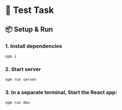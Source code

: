 # 🧪 Test Task

## 📦 Setup & Run

### 1. Install dependencies

```bash
npm i
```

### 2. Start server

```bash
npm run server
```

### 3. In a separate terminal, Start the React app:

```bash
npm run dev

```
